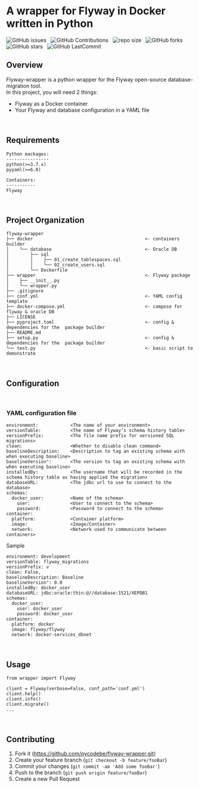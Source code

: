 # A wrapper for Flyway in Docker written in Python

![GitHub issues](https://img.shields.io/github/issues/pycodebe/flyway-wrapper?&labelColor=black&color=eb3b5a&label=Issues&logo=issues&logoColor=black&style=for-the-badge) &nbsp;
![GitHub Contributions](https://img.shields.io/github/contributors/pycodebe/flyway-wrapper?&labelColor=black&color=8854d0&style=for-the-badge) &nbsp;
![repo size](https://img.shields.io/github/repo-size/pycodebe/flyway-wrapper?label=Repo%20Size&style=for-the-badge&labelColor=black&color=20bf6b) &nbsp;
![GitHub forks](https://img.shields.io/github/forks/pycodebe/flyway-wrapper?&labelColor=black&color=0fb9b1&style=for-the-badge) &nbsp;
![GitHub stars](https://img.shields.io/github/stars/pycodebe/flyway-wrapper?&labelColor=black&color=f7b731&style=for-the-badge) &nbsp;
![GitHub LastCommit](https://img.shields.io/github/last-commit/pycodebe/flyway-wrapper?logo=github&labelColor=black&color=d1d8e0&style=for-the-badge) &nbsp;

## Overview

Flyway-wrapper is a python wrapper for the Flyway open-source database-migration tool. <br />
In this project, you will need 2 things:
* Flyway as a Docker container
* Your Flyway and database configuration in a YAML file

<br />

## Requirements

    Python mackages:
    ----------------
    python(>=3.7.x)
    pyyaml(>=6.0)

    Containers:
    -----------
    Flyway

<br />

## Project Organization

    flyway-wrapper
    ├── docker                                          <- containers builder
    │    └── database                                   <- Oracle DB
    │        ├── sql
    │        │    ├── 01_create_tablespaces.sql
    │        │    └── 02_create_users.sql
    │        └── Dockerfile
    ├── wrapper                                         <- Flyway package
    │    ├── __init__.py
    │    └── wrapper.py
    ├── .gitignore
    ├── conf.yml                                        <- YAML config template
    ├── docker-compose.yml                              <- compose for flyway & oracle DB
    ├── LICENSE
    ├── pyproject.toml                                  <- config & dependencies for the  package builder
    ├── README.md
    ├── setup.py                                        <- config & dependencies for the  package builder
    └── test.py                                         <- basic script to demonstrate

<br />

## Configuration

<br />

### YAML configuration file

```
environment:            <The name of your environment>
versionTable:           <The name of Flyway’s schema history table>
versionPrefix:          <The file name prefix for versioned SQL migrations>
clean:                  <Whether to disable clean command>
baselineDescription:    <Description to tag an existing schema with when executing baseline>
baselineVersion":       <The version to tag an existing schema with when executing baseline>
installedBy:            <The username that will be recorded in the schema history table as having applied the migration>
databaseURL:            <The jdbc url to use to connect to the database>
schemas:
  docker_user:          <Name of the schema>
    user:               <User to connect to the schema>
    password:           <Password to connect to the schema>
container:
  platform:             <Container platform>
  image:                <Image/Container>
  network:              <Network used to communicate between containers>
```

Sample
```
environment: development
versionTable: flyway_migrations
versionPrefix: v
clean: False,
baselineDescription: Baseline
baselineVersion": 0.0
installedBy: docker_user
databaseURL: jdbc:oracle:thin:@//database:1521/XEPDB1
schemas:
  docker_user:
    user: docker_user
    password: docker_user
container:
  platform: docker
  image: flyway/flyway
  network: docker-services_dbnet
```

<br />


## Usage

```
from wrapper import Flyway

client = Flyway(verbose=False, conf_path='conf.yml')
client.help()
client.info()
client.migrate()
...
```

<br />

## Contributing

1. Fork it (<https://github.com/pycodebe/flyway-wrapper.git>)
2. Create your feature branch (`git checkout -b feature/fooBar`)
3. Commit your changes (`git commit -am 'Add some fooBar'`)
4. Push to the branch (`git push origin feature/fooBar`)
5. Create a new Pull Request
